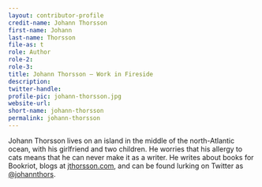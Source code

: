 ```yaml
---
layout: contributor-profile
credit-name: Johann Thorsson
first-name: Johann
last-name: Thorsson
file-as: t
role: Author
role-2:
role-3:
title: Johann Thorsson — Work in Fireside
description:
twitter-handle:
profile-pic: johann-thorsson.jpg
website-url:
short-name: johann-thorsson
permalink: johann-thorsson
---
```

Johann Thorsson lives on an island in the middle of the north-Atlantic ocean, with his girlfriend and two children. He worries that his allergy to cats means that he can never make it as a writer. He writes about books for Bookriot, blogs at [jthorsson.com](http://jthorsson.com), and can be found lurking on Twitter as [@johannthors](http://twitter.com/@johannthors).
